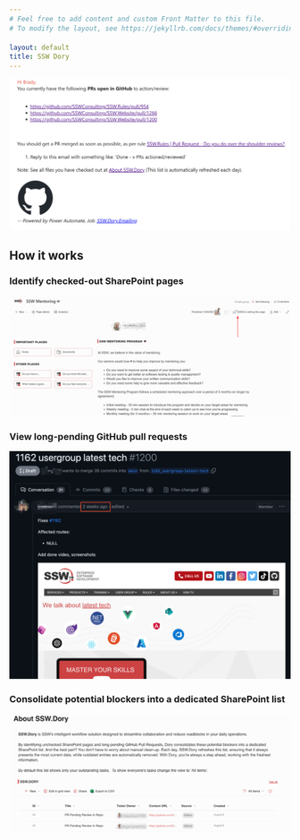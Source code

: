 ```yaml
---
# Feel free to add content and custom Front Matter to this file.
# To modify the layout, see https://jekyllrb.com/docs/themes/#overriding-theme-defaults

layout: default
title: SSW Dory
---
```

![Example email](./assets/img/github-email.png)

## How it works

### Identify checked-out SharePoint pages
![Example sharepoint list](./assets/img/old-sharepoint.png)

### View long-pending GitHub pull requests
![Example sharepoint list](./assets/img/old-github.png)

### Consolidate potential blockers into a dedicated SharePoint list
![Example sharepoint list](./assets/img/sharepoint-list.png)